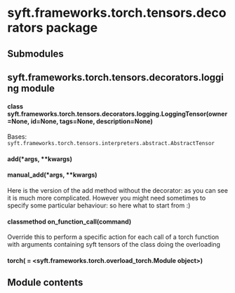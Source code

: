# syft.frameworks.torch.tensors.decorators package

## Submodules

## syft.frameworks.torch.tensors.decorators.logging module


#### class syft.frameworks.torch.tensors.decorators.logging.LoggingTensor(owner=None, id=None, tags=None, description=None)
Bases: `syft.frameworks.torch.tensors.interpreters.abstract.AbstractTensor`


#### add(\*args, \*\*kwargs)

#### manual_add(\*args, \*\*kwargs)
Here is the version of the add method without the decorator: as you can see
it is much more complicated. However you might need sometimes to specify
some particular behaviour: so here what to start from :)


#### classmethod on_function_call(command)
Override this to perform a specific action for each call of a torch
function with arguments containing syft tensors of the class doing
the overloading


#### torch( = <syft.frameworks.torch.overload_torch.Module object>)
## Module contents
